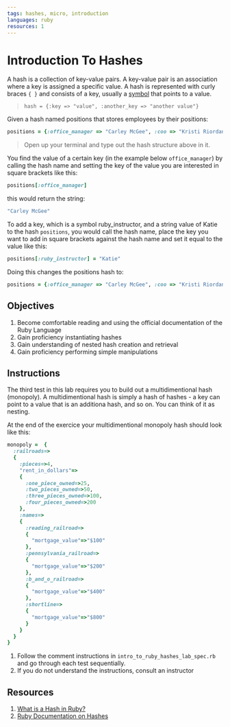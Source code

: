 ```yaml
---
tags: hashes, micro, introduction
languages: ruby
resources: 1
---
```

# Introduction To Hashes

A hash is a collection of key-value pairs. A key-value pair is an association where a key is assigned a specific value. A hash is represented with curly braces `{ }` and consists of a key, usually a [symbol](http://www.ruby-doc.org/core-2.1.5/Symbol.html) that points to a value.  

> `hash = {:key => "value", :another_key => "another value"}`

Given a hash named positions that stores employees by their positions:

```ruby
positions = {:office_manager => "Carley McGee", :coo => "Kristi Riordan ", :placements_manager => "Jackie Morgan", :creative_designer => "Edvin Lee"}
```

>Open up your terminal and type out the hash structure above in it.

You find the value of a certain key (in the example below `office_manager`) by calling the hash name and setting the key of the value you are interested in square brackets like this:

```ruby
positions[:office_manager]
```
this would return the string:
```ruby
"Carley McGee"
```

To add a key, which is a symbol ruby_instructor, and a string value of Katie to the hash `positions`, you would call the hash name, place the key you want to add in square brackets against the hash name and set it equal to the value like this:
```ruby
positions[:ruby_instructor] = "Katie"
```
Doing this changes the positions hash to:

```ruby
positions = {:office_manager => "Carley McGee", :coo => "Kristi Riordan ", :placements_manager => "Jackie Morgan", :creative_designer => "Edvin Lee", :ruby_instructor => "Katie"}
```

## Objectives
1. Become comfortable reading and using the official documentation of the Ruby Language
2. Gain proficiency instantiating hashes
3. Gain understanding of nested hash creation and retrieval
4. Gain proficiency performing simple manipulations

## Instructions

The third test in this lab requires you to build out a multidimentional hash (monopoly).  A multidimentional hash is simply a hash of hashes - a key can point to a value that is an additiona hash, and so on. You can think of it as nesting.

At the end of the exercice your multidimentional monopoly hash should look like this:

```ruby
monopoly =  {
  :railroads=>
  {
    :pieces=>4,
    "rent_in_dollars"=>
    {
      :one_piece_owned=>25,
      :two_pieces_owned=>50,
      :three_pieces_owned=>100,
      :four_pieces_owned=>200
    },
    :names=>
    {
      :reading_railroad=>
      {
        "mortgage_value"=>"$100"
      },
      :pennsylvania_railroad=>
      {
        "mortgage_value"=>"$200"
      },
      :b_and_o_railroad=>
      {
        "mortgage_value"=>"$400"
      },
      :shortline=>
      {
        "mortgage_value"=>"$800"
      }
    }
  }
}
```

1. Follow the comment instructions in `intro_to_ruby_hashes_lab_spec.rb` and go through each test sequentially.
2. If you do not understand the instructions, consult an instructor

## Resources
1. [What is a Hash in Ruby?](http://ruby.about.com/od/rubyfeatures/a/hashes.htm)
2. [Ruby Documentation on Hashes](http://ruby-doc.org/core-2.1.3/Hash.html)
